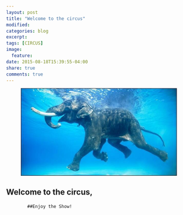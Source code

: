 ```yaml
---
layout: post
title: "Welcome to the circus"
modified:
categories: blog
excerpt:
tags: [CIRCUS]
image:
  feature:
date: 2015-08-18T15:39:55-04:00
share: true
comments: true
---
```



<figure>
	<img src="/images/20150818-elephant.jpg" alt="image">
</figure>

## Welcome to the circus,
            ##Enjoy the Show!
